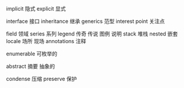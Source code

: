 implicit 隐式
explicit 显式

interface 接口
inheritance 继承
generics 范型
interest point 关注点

field 领域
series 系列
legend 传奇 传说 图例 说明
stack 堆栈
nested 嵌套
locale 场所 现场
annotations 注释

enumerable 可枚举的

abstract 摘要 抽象的

condense 压缩
preserve 保护